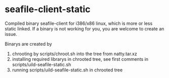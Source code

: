 seafile-client-static
=====================

Compiled binary seafile-client for i386/x86 linux, which is more or less static linked.
If a binary is not working for you, you are welcome to create an issue.

Binarys are created by 
  1. chrooting by scripts/chroot.sh into the tree from natty.tar.xz
  2. installing required librarys in chrooted tree, see first comments in scripts/uild-seafile-static.sh
  3. running scripts/uild-seafile-static.sh in chrooted tree
